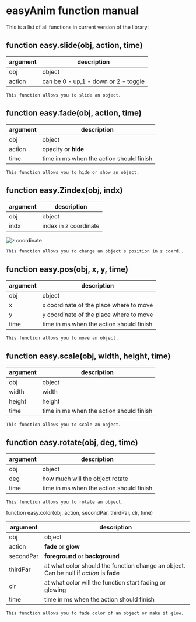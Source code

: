 # easyAnim function manual

This is a list of all functions in current version of the library:

function easy.slide(obj, action, time)
-

| argument | description |
| ------ | ------ |
| obj | object |
| action | can be 0 - up,1 - down or 2 - toggle |

```
This function allows you to slide an object.
```

function easy.fade(obj, action, time)
-

| argument | description |
| ------ | ------ |
| obj | object |
| action | opacity or **hide** |
| time | time in ms when the action should finish |

```
This function allows you to hide or show an object.
```

function easy.Zindex(obj, indx)
-

| argument | description |
| ------ | ------ |
| obj | object |
| indx | index in z coordinate |

![z coordinate](http://i.imgur.com/Zai7O0j.png)

```
This function allows you to change an object's position in z coord..
```

function easy.pos(obj, x, y, time)
-

| argument | description |
| ------ | ------ |
| obj | object |
| x | x coordinate of the place where to move |
| y | y coordinate of the place where to move |
| time | time in ms when the action should finish |

```
This function allows you to move an object.
```

function easy.scale(obj, width, height, time)
-

| argument | description |
| ------ | ------ |
| obj | object |
| width | width |
| height | height |
| time | time in ms when the action should finish |

```
This function allows you to scale an object.
```

function easy.rotate(obj, deg, time)
-

| argument | description |
| ------ | ------ |
| obj | object |
| deg | how much will the object rotate |
| time | time in ms when the action should finish |

```
This function allows you to rotate an object.
```

function easy.color(obj, action, secondPar, thirdPar, clr, time)

| argument | description |
| ------ | ------ |
| obj | object |
| action | **fade** or **glow** |
| secondPar | **foreground** or **background** |
| thirdPar | at what color should the function change an object. Can be null if *action* is **fade** |
| clr | at what color will the function start fading or glowing |
| time | time in ms when the action should finish |

```
This function allows you to fade color of an object or make it glow.
```
